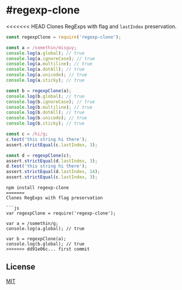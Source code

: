 #regexp-clone
==============

<<<<<<< HEAD
Clones RegExps with flag and `lastIndex` preservation.

```js
const regexpClone = require('regexp-clone');

const a = /somethin/misguy;
console.log(a.global); // true
console.log(a.ignoreCase); // true
console.log(a.multiline); // true
console.log(a.dotAll); // true
console.log(a.unicode); // true
console.log(a.sticky); // true

const b = regexpClone(a);
console.log(b.global); // true
console.log(b.ignoreCase); // true
console.log(b.multiline); // true
console.log(b.dotAll); // true
console.log(b.unicode); // true
console.log(b.sticky); // true

const c = /hi/g;
c.test('this string hi there');
assert.strictEqual(c.lastIndex, 3);

const d = regexpClone(c);
assert.strictEqual(d.lastIndex, 3);
d.test('this string hi there');
assert.strictEqual(d.lastIndex, 14);
assert.strictEqual(c.lastIndex, 3);
```

```
npm install regexp-clone
=======
Clones RegExps with flag preservation

```js
var regexpClone = require('regexp-clone');

var a = /somethin/g;
console.log(a.global); // true

var b = regexpClone(a);
console.log(b.global); // true
>>>>>>> dd91e06c... first commit
```

## License

[MIT](https://github.com/aheckmann/regexp-clone/blob/master/LICENSE)
